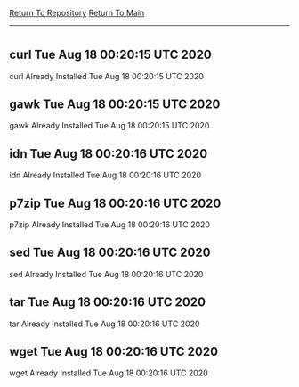 [Return To Repository](https://github.com/deathbybandaid/piholeparser/)
[Return To Main](https://github.com/deathbybandaid/piholeparser/blob/master/RecentRunLogs/Mainlog.md)
____________________________________
# 
## curl Tue Aug 18 00:20:15 UTC 2020
curl Already Installed Tue Aug 18 00:20:15 UTC 2020
## gawk Tue Aug 18 00:20:15 UTC 2020
gawk Already Installed Tue Aug 18 00:20:15 UTC 2020
## idn Tue Aug 18 00:20:16 UTC 2020
idn Already Installed Tue Aug 18 00:20:16 UTC 2020
## p7zip Tue Aug 18 00:20:16 UTC 2020
p7zip Already Installed Tue Aug 18 00:20:16 UTC 2020
## sed Tue Aug 18 00:20:16 UTC 2020
sed Already Installed Tue Aug 18 00:20:16 UTC 2020
## tar Tue Aug 18 00:20:16 UTC 2020
tar Already Installed Tue Aug 18 00:20:16 UTC 2020
## wget Tue Aug 18 00:20:16 UTC 2020
wget Already Installed Tue Aug 18 00:20:16 UTC 2020
